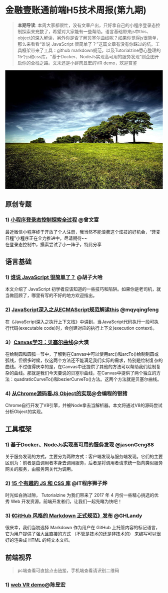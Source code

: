 # 金融壹账通前端H5技术周报(第九期)
> **本期导读**: 本周大家都很忙，没有文章产出，只好拿自己的小程序登录态控制探索来充数了，希望对大家能有一些帮助。语言基础带来js中this、object的深入解读，另外你是否了解贝塞尔曲线呢？如果你觉得js很简单，那么来看看“谁说 JavaScript 很简单了？”这篇文章有没有你踩过的坑。工具框架带来了工具：github markdown规范，以及Tutorialzine悉心整理的15个js和css库，“基于Docker、NodeJs实现高可用的服务发现”则企图开启你的全栈之路。文末还是小鲜肉昱宏的VR demo，欢迎赏鉴

![](images/night/banner.jpeg)
## 原创专题
### 1) [小程序登录态控制探索全过程](http://mp.weixin.qq.com/s?__biz=MzA3MjU2MjUzNA==&mid=2647718902&idx=1&sn=b132525a3255c8ac845a95fea794edf3&chksm=873839ffb04fb0e9cc44ccc303f715acd45d4a217875d1570a155fa1ef92ad0f0f13ae11d69a&mpshare=1&scene=23&srcid=0414kvwlvqyKz69QRTiPFvaI#rd) @曾文富
最近微信小程序终于开放了个人注册，我当然不能浪费这个炫技的好机会，“菲麦日程”小程序正在全力推进中，尽请期待~~    
在登录态控制中，摸索尝试了小一阵子，特此分享

## 语言基础
### 1) [谁说 JavaScript 很简单了？](http://huziketang.com/blog/posts/detail?hmsr=toutiao.io&postId=58e06b98a58c240ae35bb8dd&utm_medium=toutiao.io&utm_source=toutiao.io) @胡子大哈
本文介绍了 JavaScript 初学者应该知道的一些技巧和陷阱。如果你是老司机，就当做回顾了，哪里有写的不好的地方欢迎指出。

### 2) [JavaScript深入之从ECMAScript规范解读this](https://github.com/mqyqingfeng/Blog/blob/master/JavaScript%E6%B7%B1%E5%85%A5%E4%B9%8B%E4%BB%8EECMAScript%E8%A7%84%E8%8C%83%E8%A7%A3%E8%AF%BBthis.md?hmsr=toutiao.io&utm_medium=toutiao.io&utm_source=toutiao.io) @mqyqingfeng
在《JavaScript深入之执行上下文栈》中讲到，当JavaScript代码执行一段可执行代码(executable code)时，会创建对应的执行上下文(execution context)。

### 3）[Canvas学习：贝塞尔曲线](http://www.w3cplus.com/canvas/drawing-curve.html)@大漠
在绘制圆和圆弧一节中，了解到在Canvas中可以使用arc()和arcTo()绘制制圆或弧线，但很多时候，仅这两个方法还不能满足我们实际的需求，特别是绘制复杂的曲线。不过值得庆幸的是，在Canvas中还提供了其他的方法可以帮助我们绘制复杂的曲线。那就是我们今天要说的贝塞尔曲线，在Canvas中提供了两个独立的方法：quadraticCurveTo()和bezierCurveTo()方法。这两个方法就是贝塞尔曲线。

### 4) [从Chrome源码看JS Object的实现](http://www.renfed.com/2017/04/04/chrome-object/)@会编程的银猪
Chrome自行开发了V8引擎，并被Node拿去当解析器。本文将通过V8的源码尝试分析Object的实现。



## 工具框架
### 1) [基于Docker、NodeJs实现高可用的服务发现](https://github.com/jasonGeng88/blog/blob/master/201704/service_discovery.md?hmsr=toutiao.io&utm_medium=toutiao.io&utm_source=toutiao.io) @jasonGeng88
关于服务发现的方式，主要分为两种方式：客户端发现与服务端发现。它们的主要区别为：前者是由调用者本身去调用服务，后者是将调用者请求统一指向类似服务网关的服务，由服务网关代为调用。

### 2) [15 个有趣的 JS 和 CSS 库](https://zhuanlan.zhihu.com/p/26317328?hmsr=toutiao.io&utm_medium=toutiao.io&utm_source=toutiao.io) @IT程序狮子烨
时光如白驹过隙， Tutorialzine 为我们带来了 2017 年 4 月份一些精心挑选的优秀 Web 开发资源。前端开发者们，让我们一起先睹为快吧！

### 3) [《GitHub 风格的 Markdown 正式规范》发布](https://linux.cn/article-8399-1.html?f=tt&hmsr=toutiao.io&utm_medium=toutiao.io&utm_source=toutiao.io) @GHLandy 
很庆幸，我们当初选择 Markdown 作为用户在 GitHub 上托管内容的标记语言，它为用户提供了强大且直接的方式 （不管是技术的还是非技术的） 来编写可以很好的渲染成 HTML 的纯文本文档。


## 前端视界
> pc端查看可直接点击链接，手机端查看请识别二维码
### 1) [web VR demo](https://yorkchan94.github.io/webvr-webpack2-boilerplate/dist/)@陈昱宏



